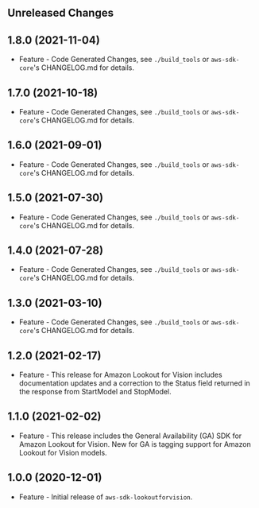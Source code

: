 Unreleased Changes
------------------

1.8.0 (2021-11-04)
------------------

* Feature - Code Generated Changes, see `./build_tools` or `aws-sdk-core`'s CHANGELOG.md for details.

1.7.0 (2021-10-18)
------------------

* Feature - Code Generated Changes, see `./build_tools` or `aws-sdk-core`'s CHANGELOG.md for details.

1.6.0 (2021-09-01)
------------------

* Feature - Code Generated Changes, see `./build_tools` or `aws-sdk-core`'s CHANGELOG.md for details.

1.5.0 (2021-07-30)
------------------

* Feature - Code Generated Changes, see `./build_tools` or `aws-sdk-core`'s CHANGELOG.md for details.

1.4.0 (2021-07-28)
------------------

* Feature - Code Generated Changes, see `./build_tools` or `aws-sdk-core`'s CHANGELOG.md for details.

1.3.0 (2021-03-10)
------------------

* Feature - Code Generated Changes, see `./build_tools` or `aws-sdk-core`'s CHANGELOG.md for details.

1.2.0 (2021-02-17)
------------------

* Feature - This release for Amazon Lookout for Vision includes documentation updates and a correction to the Status field returned in the response from StartModel and StopModel.

1.1.0 (2021-02-02)
------------------

* Feature - This release includes the General Availability (GA) SDK for Amazon Lookout for Vision. New for GA is tagging support for Amazon Lookout for Vision models.

1.0.0 (2020-12-01)
------------------

* Feature - Initial release of `aws-sdk-lookoutforvision`.

